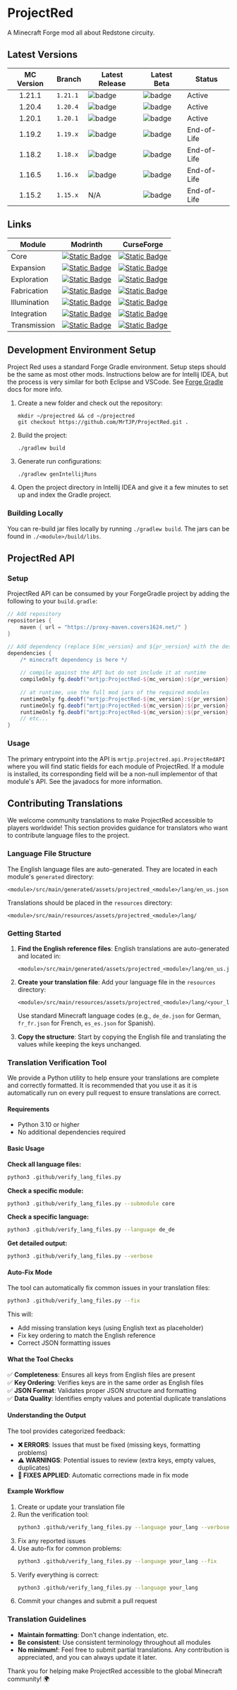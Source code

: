 # ProjectRed

A Minecraft Forge mod all about Redstone circuity.


## Latest Versions
| MC Version | Branch   | Latest Release                                                                                                                                                          | Latest Beta                                                                                                                                                          | Status      |
|:----------:|----------|-------------------------------------------------------------------------------------------------------------------------------------------------------------------------|----------------------------------------------------------------------------------------------------------------------------------------------------------------------|-------------|
|   1.21.1   | `1.21.1` | ![badge](https://img.shields.io/endpoint?logo=.&url=https://gist.githubusercontent.com/MrTJP/638175d28f3bf15f4e5c0b964153a3ae/raw/projectred-badge-1.21.1-release.json) | ![badge](https://img.shields.io/endpoint?logo=.&url=https://gist.githubusercontent.com/MrTJP/638175d28f3bf15f4e5c0b964153a3ae/raw/projectred-badge-1.21.1-beta.json) | Active      |
|   1.20.4   | `1.20.4` | ![badge](https://img.shields.io/endpoint?logo=.&url=https://gist.githubusercontent.com/MrTJP/3ef501bc64c896a86fd706dfea8ba367/raw/projectred-badge-1.20.4-release.json) | ![badge](https://img.shields.io/endpoint?logo=.&url=https://gist.githubusercontent.com/MrTJP/3ef501bc64c896a86fd706dfea8ba367/raw/projectred-badge-1.20.4-beta.json) | Active      |
|   1.20.1   | `1.20.1` | ![badge](https://img.shields.io/endpoint?logo=.&url=https://gist.githubusercontent.com/MrTJP/3ef501bc64c896a86fd706dfea8ba367/raw/projectred-badge-1.20.1-release.json) | ![badge](https://img.shields.io/endpoint?logo=.&url=https://gist.githubusercontent.com/MrTJP/3ef501bc64c896a86fd706dfea8ba367/raw/projectred-badge-1.20.1-beta.json) | Active      |
|   1.19.2   | `1.19.x` | ![badge](https://img.shields.io/endpoint?logo=.&url=https://gist.githubusercontent.com/MrTJP/3ef501bc64c896a86fd706dfea8ba367/raw/projectred-badge-1.19.2-release.json) | ![badge](https://img.shields.io/endpoint?logo=.&url=https://gist.githubusercontent.com/MrTJP/3ef501bc64c896a86fd706dfea8ba367/raw/projectred-badge-1.19.2-beta.json) | End-of-Life |
|   1.18.2   | `1.18.x` | ![badge](https://img.shields.io/endpoint?logo=.&url=https://gist.githubusercontent.com/MrTJP/3ef501bc64c896a86fd706dfea8ba367/raw/projectred-badge-1.18-release.json)   | ![badge](https://img.shields.io/endpoint?logo=.&url=https://gist.githubusercontent.com/MrTJP/3ef501bc64c896a86fd706dfea8ba367/raw/projectred-badge-1.18-beta.json)   | End-of-Life |
|   1.16.5   | `1.16.x` | ![badge](https://img.shields.io/endpoint?logo=.&url=https://gist.githubusercontent.com/MrTJP/3ef501bc64c896a86fd706dfea8ba367/raw/projectred-badge-1.16-release.json)   | ![badge](https://img.shields.io/endpoint?logo=.&url=https://gist.githubusercontent.com/MrTJP/3ef501bc64c896a86fd706dfea8ba367/raw/projectred-badge-1.16-beta.json)   | End-of-Life |
|   1.15.2   | `1.15.x` | N/A                                                                                                                                                                     | ![badge](https://img.shields.io/endpoint?logo=.&url=https://gist.githubusercontent.com/MrTJP/3ef501bc64c896a86fd706dfea8ba367/raw/projectred-badge-1.15-beta.json)   | End-of-Life |

## Links
| Module       | Modrinth                                                                                                                                        | CurseForge                                                                                                                                                             |
|--------------|-------------------------------------------------------------------------------------------------------------------------------------------------|------------------------------------------------------------------------------------------------------------------------------------------------------------------------|
| Core         | [![Static Badge](https://img.shields.io/badge/Project_Red-Core-green?logo=modrinth)](https://modrinth.com/mod/project-red-core)                 | [![Static Badge](https://img.shields.io/badge/Project_Red-Core-orange?logo=curseforge)](https://www.curseforge.com/minecraft/mc-mods/project-red-core)                 |
| Expansion    | [![Static Badge](https://img.shields.io/badge/Project_Red-Expansion-green?logo=modrinth)](https://modrinth.com/mod/project-red-expansion)       | [![Static Badge](https://img.shields.io/badge/Project_Red-Expansion-orange?logo=curseforge)](https://www.curseforge.com/minecraft/mc-mods/project-red-expansion)       |
| Exploration  | [![Static Badge](https://img.shields.io/badge/Project_Red-Exploration-green?logo=modrinth)](https://modrinth.com/mod/project-red-exploration)   | [![Static Badge](https://img.shields.io/badge/Project_Red-Exploration-orange?logo=curseforge)](https://www.curseforge.com/minecraft/mc-mods/project-red-exploration)   |
| Fabrication  | [![Static Badge](https://img.shields.io/badge/Project_Red-Fabrication-green?logo=modrinth)](https://modrinth.com/mod/project-red-fabrication)   | [![Static Badge](https://img.shields.io/badge/Project_Red-Fabrication-orange?logo=curseforge)](https://www.curseforge.com/minecraft/mc-mods/project-red-fabrication)   |
| Illumination | [![Static Badge](https://img.shields.io/badge/Project_Red-Illumination-green?logo=modrinth)](https://modrinth.com/mod/project-red-illumination) | [![Static Badge](https://img.shields.io/badge/Project_Red-Illumination-orange?logo=curseforge)](https://www.curseforge.com/minecraft/mc-mods/project-red-illumination) |
| Integration  | [![Static Badge](https://img.shields.io/badge/Project_Red-Integration-green?logo=modrinth)](https://modrinth.com/mod/project-red-integration)   | [![Static Badge](https://img.shields.io/badge/Project_Red-Integration-orange?logo=curseforge)](https://www.curseforge.com/minecraft/mc-mods/project-red-integration)   |
| Transmission | [![Static Badge](https://img.shields.io/badge/Project_Red-Transmission-green?logo=modrinth)](https://modrinth.com/mod/project-red-transmission) | [![Static Badge](https://img.shields.io/badge/Project_Red-Transmission-orange?logo=curseforge)](https://www.curseforge.com/minecraft/mc-mods/project-red-transmission) |

## Development Environment Setup

Project Red uses a standard Forge Gradle environment. Setup steps should be the same as most other mods. Instructions below are for Intellij IDEA, but the process is very similar for both Eclipse and VSCode. See [Forge Gradle](https://docs.minecraftforge.net/en/fg-5.x/gettingstarted/#setting-up-forgegradle) docs for more info.

1. Create a new folder and check out the repository:
   ```
   mkdir ~/projectred && cd ~/projectred
   git checkout https://github.com/MrTJP/ProjectRed.git .
   ```

2. Build the project:
   ```
   ./gradlew build
   ```   

3. Generate run configurations:
   ```
   ./gradlew genIntellijRuns
   ```

4. Open the project directory in Intellij IDEA and give it a few minutes to set up and index the Gradle project.

### Building Locally

You can re-build jar files locally by running `./gradlew build`. The jars can be found in `./<module>/build/libs`.

## ProjectRed API

### Setup
ProjectRed API can be consumed by your ForgeGradle project by adding the following to your `build.gradle`:
```groovy
// Add repository
repositories {
    maven { url = "https://proxy-maven.covers1624.net/" }
}

// Add dependency (replace ${mc_version} and ${pr_version} with the desired versions)
dependencies {
    /* minecraft dependency is here */
    
    // compile against the API but do not include it at runtime
    compileOnly fg.deobf("mrtjp:ProjectRed-${mc_version}:${pr_version}:api")
    
    // at runtime, use the full mod jars of the required modules
    runtimeOnly fg.deobf("mrtjp:ProjectRed-${mc_version}:${pr_version}:core")
    runtimeOnly fg.deobf("mrtjp:ProjectRed-${mc_version}:${pr_version}:integration")
    runtimeOnly fg.deobf("mrtjp:ProjectRed-${mc_version}:${pr_version}:transmission")
    // etc...
}
```

### Usage
The primary entrypoint into the API is `mrtjp.projectred.api.ProjectRedAPI` where you will find static fields for each module of ProjectRed. If a module is installed, its corresponding field will be a non-null implementor of that module's API. See the javadocs for more information.

## Contributing Translations

We welcome community translations to make ProjectRed accessible to players worldwide! This section provides guidance for translators who want to contribute language files to the project.

### Language File Structure
The English language files are auto-generated. They are located in each module's `generated` directory:
```
<module>/src/main/generated/assets/projectred_<module>/lang/en_us.json
```
Translations should be placed in the `resources` directory:
```
<module>/src/main/resources/assets/projectred_<module>/lang/
```

### Getting Started

1. **Find the English reference files**: English translations are auto-generated and located in:
   ```
   <module>/src/main/generated/assets/projectred_<module>/lang/en_us.json
   ```  

2. **Create your translation file**: Add your language file in the `resources` directory:
   ```
   <module>/src/main/resources/assets/projectred_<module>/lang/<your_language>.json
   ```
   Use standard Minecraft language codes (e.g., `de_de.json` for German, `fr_fr.json` for French, `es_es.json` for Spanish).

3. **Copy the structure**: Start by copying the English file and translating the values while keeping the keys unchanged.

### Translation Verification Tool

We provide a Python utility to help ensure your translations are complete and correctly formatted. It is recommended that
you use it as it is automatically run on every pull request to ensure translations are correct.

#### Requirements
- Python 3.10 or higher
- No additional dependencies required

#### Basic Usage

**Check all language files:**
```bash
python3 .github/verify_lang_files.py
```

**Check a specific module:**
```bash
python3 .github/verify_lang_files.py --submodule core
```

**Check a specific language:**
```bash
python3 .github/verify_lang_files.py --language de_de
```

**Get detailed output:**
```bash
python3 .github/verify_lang_files.py --verbose
```

#### Auto-Fix Mode

The tool can automatically fix common issues in your translation files:

```bash
python3 .github/verify_lang_files.py --fix
```

This will:
- Add missing translation keys (using English text as placeholder)
- Fix key ordering to match the English reference
- Correct JSON formatting issues

#### What the Tool Checks

✅ **Completeness**: Ensures all keys from English files are present  
✅ **Key Ordering**: Verifies keys are in the same order as English files  
✅ **JSON Format**: Validates proper JSON structure and formatting  
✅ **Data Quality**: Identifies empty values and potential duplicate translations

#### Understanding the Output

The tool provides categorized feedback:

- **❌ ERRORS**: Issues that must be fixed (missing keys, formatting problems)
- **⚠️ WARNINGS**: Potential issues to review (extra keys, empty values, duplicates)
- **🔧 FIXES APPLIED**: Automatic corrections made in fix mode

#### Example Workflow

1. Create or update your translation file
2. Run the verification tool:
   ```bash
   python3 .github/verify_lang_files.py --language your_lang --verbose
   ```
3. Fix any reported issues
4. Use auto-fix for common problems:
   ```bash
   python3 .github/verify_lang_files.py --language your_lang --fix
   ```
5. Verify everything is correct:
   ```bash
   python3 .github/verify_lang_files.py --language your_lang
   ```
6. Commit your changes and submit a pull request

### Translation Guidelines
- **Maintain formatting**: Don't change indentation, etc.
- **Be consistent**: Use consistent terminology throughout all modules
- **No minimum!**: Feel free to submit partial translations. Any contribution is appreciated, and you can always update it later.

Thank you for helping make ProjectRed accessible to the global Minecraft community! 🌍